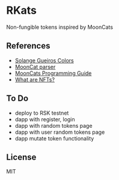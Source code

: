 # RKats

Non-fungible tokens inspired by MoonCats

## References

- [Solange Gueiros Colors](https://github.com/solangegueiros/dapp-colors)
- [MoonCat parser](https://github.com/ponderware/mooncatparser)
- [MoonCats Programming Guide](https://github.com/cryptocopycats/programming-mooncats)
- [What are NFTs?](https://twitter.com/PhABCD/status/1386308260320342016)

## To Do

- deploy to RSK testnet
- dapp with register, login
- dapp with random tokens page
- dapp with user random tokens page
- dapp mutate token functionality

## License

MIT


